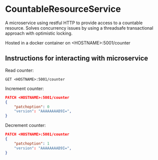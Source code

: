 # CountableResourceService

A microservice using restful HTTP to provide access to a countable resource.
Solves concurrency issues by using a threadsafe transactional approach with optimistic locking.

Hosted in a docker container on &lt;HOSTNAME&gt;:5001/counter

## Instructions for interacting with microservice

Read counter:
```
GET <HOSTNAME>:5001/counter
```

Increment counter:
```json
PATCH <HOSTNAME>:5001/counter 
{
    "patchoption": 0
    "version": "AAAAAAAAB9I=",
}
```

Decrement counter:
```json
PATCH <HOSTNAME>:5001/counter
{
    "patchoption": 1
    "version": "AAAAAAAAB9I=",
}
```
